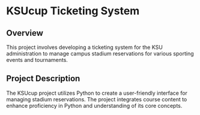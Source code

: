 # KSUcup Ticketing System

## Overview

This project involves developing a ticketing system for the KSU administration to manage campus stadium reservations for various sporting events and tournaments.



## Project Description

The KSUcup project utilizes Python to create a user-friendly interface for managing stadium reservations. The project integrates course content to enhance proficiency in Python and understanding of its core concepts.

